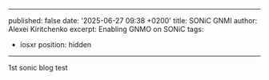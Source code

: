 
---
published: false
date: '2025-06-27 09:38 +0200'
title: SONiC GNMI
author: Alexei Kiritchenko
excerpt: Enabling GNMO on SONiC
tags:
  - iosxr
position: hidden
---


1st sonic blog test
